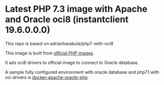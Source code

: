 # Latest PHP 7.3 image with Apache and Oracle oci8 (instantclient 19.6.0.0.0)

This repo is based on adrianharabula/php7-with-oci8

This image is built from [official PHP images](https://hub.docker.com/_/php/).

It ads oci8 drivers to official image to connect to Oracle database.

A sample fully configured environment with oracle database and php7.1 with
oci drivers is [docker-apache-oracle-php](https://github.com/adrianharabula/daopstack).
